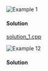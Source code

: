 ![Example 1](https://github.com/cpp-rakesh/DiscreteMathematicsAndItsApplications/blob/master/Chapter_8_Advanced_Counting_Techniques/8.3_Divide_and_Conquer_Algorithms_and_Recurrence_Relations/Examples/repo/example_1.jpg)

#### Solution
[solution_1.cpp](https://github.com/cpp-rakesh/DiscreteMathematicsAndItsApplications/blob/master/Chapter_8_Advanced_Counting_Techniques/8.3_Divide_and_Conquer_Algorithms_and_Recurrence_Relations/Examples/repo/example_1.cpp)


![Example 12](https://github.com/cpp-rakesh/DiscreteMathematicsAndItsApplications/blob/master/Chapter_8_Advanced_Counting_Techniques/8.3_Divide_and_Conquer_Algorithms_and_Recurrence_Relations/Examples/repo/example_12.jpg)

#### Solution
